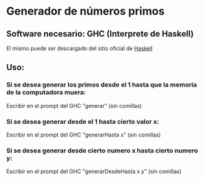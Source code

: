 # Generador de números primos

## Software necesario: GHC (Interprete de Haskell)
El mismo puede ser descargado del sitio oficial de [Haskell](https://www.haskell.org/)

## Uso:

### Si se desea generar los primos desde el 1 hasta que la memoria de la computadora muera:
Escribir en el prompt del GHC "generar" (sin comillas)

### Si se desea generar desde el 1 hasta cierto valor x:
Escribir en el prompt del GHC "generarHasta x" (sin comillas)

### Si se desea generar desde cierto numero x hasta cierto numero y:
Escribir en el prompt del GHC "generarDesdeHasta x y" (sin comillas)
